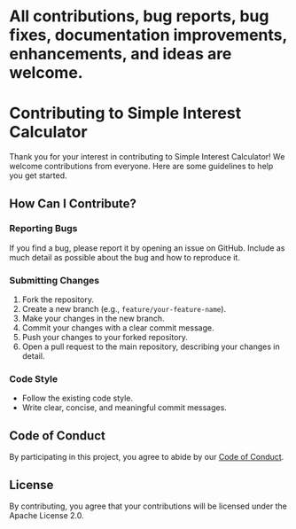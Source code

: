 # All contributions, bug reports, bug fixes, documentation improvements, enhancements, and ideas are welcome.


# Contributing to Simple Interest Calculator

Thank you for your interest in contributing to Simple Interest Calculator! We welcome contributions from everyone. Here are some guidelines to help you get started.

## How Can I Contribute?

### Reporting Bugs

If you find a bug, please report it by opening an issue on GitHub. Include as much detail as possible about the bug and how to reproduce it.

### Submitting Changes

1. Fork the repository.
2. Create a new branch (e.g., `feature/your-feature-name`).
3. Make your changes in the new branch.
4. Commit your changes with a clear commit message.
5. Push your changes to your forked repository.
6. Open a pull request to the main repository, describing your changes in detail.

### Code Style

- Follow the existing code style.
- Write clear, concise, and meaningful commit messages.

## Code of Conduct

By participating in this project, you agree to abide by our [Code of Conduct](CODE_OF_CONDUCT.md).

## License

By contributing, you agree that your contributions will be licensed under the Apache License 2.0.
